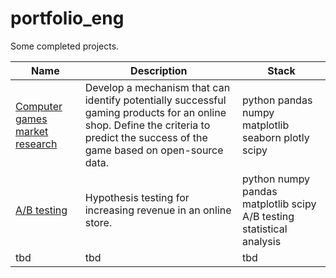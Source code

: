 # portfolio_eng

Some completed projects.

| Name | Description | Stack |
| ---------| ---------| ---------|
| [Computer games market research]() | Develop a mechanism that can identify potentially successful gaming products for an online shop. Define the criteria to predict the success of the game based on open-source data. | python pandas numpy matplotlib seaborn plotly scipy |
| [A/B testing]() | Hypothesis testing for increasing revenue in an online store. | python numpy pandas matplotlib scipy A/B testing statistical analysis |
| tbd | tbd | tbd |
